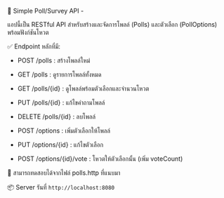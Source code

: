 📌 Simple Poll/Survey API -

แอปนี้เป็น RESTful API สำหรับสร้างและจัดการโพลล์ (Polls) และตัวเลือก (PollOptions) พร้อมฟังก์ชันโหวต

✅ Endpoint หลักที่มี:
- POST /polls : สร้างโพลล์ใหม่
- GET /polls : ดูรายการโพลล์ทั้งหมด
- GET /polls/{id} : ดูโพลล์พร้อมตัวเลือกและจำนวนโหวต
- PUT /polls/{id} : แก้ไขคำถามโพลล์
- DELETE /polls/{id} : ลบโพลล์

- POST /options : เพิ่มตัวเลือกให้โพลล์
- PUT /options/{id} : แก้ไขตัวเลือก
- POST /options/{id}/vote : โหวตให้ตัวเลือกนั้น (เพิ่ม voteCount)

🧪 สามารถทดสอบได้จากไฟล์ polls.http ที่แนบมา

📦 Server รันที่ `http://localhost:8080`
